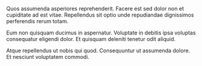 Quos assumenda asperiores reprehenderit. Facere est sed dolor non et cupiditate ad est vitae. Repellendus sit optio unde repudiandae dignissimos perferendis rerum totam.
 Eum non quisquam ducimus in aspernatur. Voluptate in debitis ipsa voluptas consequatur eligendi dolor. Et quisquam deleniti tenetur odit aliquid.
 Atque repellendus ut nobis qui quod. Consequuntur ut assumenda dolore. Et nesciunt voluptatem commodi.